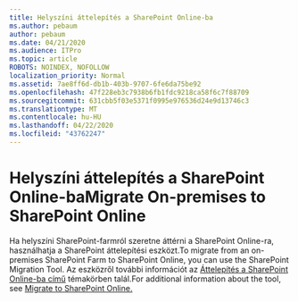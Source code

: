 ```yaml
---
title: Helyszíni áttelepítés a SharePoint Online-ba
ms.author: pebaum
author: pebaum
ms.date: 04/21/2020
ms.audience: ITPro
ms.topic: article
ROBOTS: NOINDEX, NOFOLLOW
localization_priority: Normal
ms.assetid: 7ae8ff6d-db1b-403b-9707-6fe6da75be92
ms.openlocfilehash: 47f228eb3c7938b6fb1fdc9218ca58f6c7f88709
ms.sourcegitcommit: 631cbb5f03e5371f0995e976536d24e9d13746c3
ms.translationtype: MT
ms.contentlocale: hu-HU
ms.lasthandoff: 04/22/2020
ms.locfileid: "43762247"
---
```

# <a name="migrate-on-premises-to-sharepoint-online"></a><span data-ttu-id="0b707-102">Helyszíni áttelepítés a SharePoint Online-ba</span><span class="sxs-lookup"><span data-stu-id="0b707-102">Migrate On-premises to SharePoint Online</span></span>

<span data-ttu-id="0b707-103">Ha helyszíni SharePoint-farmról szeretne áttérni a SharePoint Online-ra, használhatja a SharePoint áttelepítési eszközt.</span><span class="sxs-lookup"><span data-stu-id="0b707-103">To migrate from an on-premises SharePoint Farm to SharePoint Online, you can use the SharePoint Migration Tool.</span></span> <span data-ttu-id="0b707-104">Az eszközről további információt az [Áttelepítés a SharePoint Online-ba című](https://go.microsoft.com/fwlink/?linkid=2019574) témakörben talál.</span><span class="sxs-lookup"><span data-stu-id="0b707-104">For additional information about the tool, see [Migrate to SharePoint Online.](https://go.microsoft.com/fwlink/?linkid=2019574)</span></span>
  

